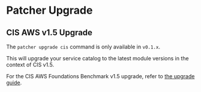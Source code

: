 # Patcher Upgrade

## CIS AWS v1.5 Upgrade

The `patcher upgrade cis` command is only available in `v0.1.x`.

This will upgrade your service catalog to the latest module versions in the context of CIS v1.5.

For the CIS AWS Foundations Benchmark v1.5 upgrade, refer to [the upgrade guide](https://docs.gruntwork.io/guides/stay-up-to-date/cis/cis-1.5.0/).

